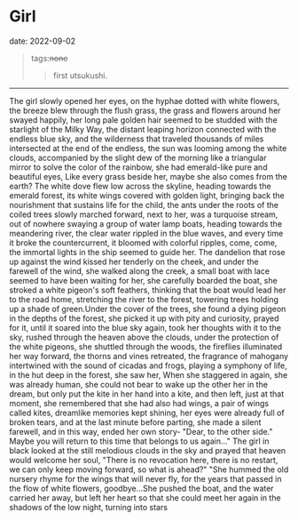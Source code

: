 
#  Girl 
date: 2022-09-02  
>tags:~~none~~  
>>first utsukushi.  
***
The girl slowly opened her eyes, on the hyphae dotted with white flowers, the breeze blew through the flush grass, the grass and flowers around her swayed happily, her long pale golden hair seemed to be studded with the starlight of the Milky Way, the distant leaping horizon connected with the endless blue sky, and the wilderness that traveled thousands of miles intersected at the end of the endless, the sun was looming among the white clouds, accompanied by the slight dew of the morning like a triangular mirror to solve the color of the rainbow, she had emerald-like pure and beautiful eyes, Like every grass beside her, maybe she also comes from the earth? The white dove flew low across the skyline, heading towards the emerald forest, its white wings covered with golden light, bringing back the nourishment that sustains life for the child, the ants under the roots of the coiled trees slowly marched forward, next to her, was a turquoise stream, out of nowhere swaying a group of water lamp boats, heading towards the meandering river, the clear water rippled in the blue waves, and every time it broke the countercurrent, it bloomed with colorful ripples, come, come, the immortal lights in the ship seemed to guide her. The dandelion that rose up against the wind kissed her tenderly on the cheek, and under the farewell of the wind, she walked along the creek, a small boat with lace seemed to have been waiting for her, she carefully boarded the boat, she stroked a white pigeon's soft feathers, thinking that the boat would lead her to the road home, stretching the river to the forest, towering trees holding up a shade of green.Under the cover of the trees, she found a dying pigeon in the depths of the forest, she picked it up with pity and curiosity, prayed for it, until it soared into the blue sky again, took her thoughts with it to the sky, rushed through the heaven above the clouds, under the protection of the white pigeons, she shuttled through the woods, the fireflies illuminated her way forward, the thorns and vines retreated, the fragrance of mahogany intertwined with the sound of cicadas and frogs, playing a symphony of life, in the hut deep in the forest, she saw her, When she staggered in again, she was already human, she could not bear to wake up the other her in the dream, but only put the kite in her hand into a kite, and then left, just at that moment, she remembered that she had also had wings, a pair of wings called kites, dreamlike memories kept shining, her eyes were already full of broken tears, and at the last minute before parting, she made a silent farewell, and in this way, ended her own story- "Dear, to the other side." Maybe you will return to this time that belongs to us again..." The girl in black looked at the still melodious clouds in the sky and prayed that heaven would welcome her soul, "There is no revocation here, there is no restart, we can only keep moving forward, so what is ahead?" "She hummed the old nursery rhyme for the wings that will never fly, for the years that passed in the flow of white flowers, goodbye...She pushed the boat, and the water carried her away, but left her heart so that she could meet her again in the shadows of the low night, turning into stars